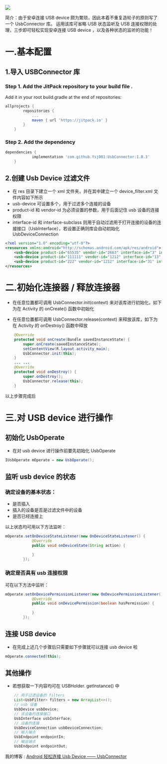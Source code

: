 ﻿
[![](https://jitpack.io/v/Ysj001/UsbConnector.svg)](https://jitpack.io/#Ysj001/UsbConnector)

简介：由于安卓连接 USB device 颇为繁琐，因此本着不重复造轮子的原则写了一个 UsbConnector 库。
运用该库可省略 USB 状态监听及 USB 连接权限的处理，三步即可轻松实现安卓连接 USB device ，以及各种状态的监听的功能！

# 一.基本配置
## 1.导入 USBConnector 库
### Step 1. Add the JitPack repository to your build file .
Add it in your root build.gradle at the end of repositories:
```gradle
allprojects {
		repositories {
			...
			maven { url 'https://jitpack.io' }
		}
	}
```
### Step 2. Add the dependency
```gradle
dependencies {
	        implementation 'com.github.Ysj001:UsbConnector:1.0.3'
	}
```
## 2.创建 Usb Device 过滤文件
 - 在 res 目录下建立一个 xml 文件夹，并在其中建立一个 device_filter.xml 文件内容如下所示
 - usb-device 可设置多个，用于过滤多个连接的设备
 - product-id 和 vendor-id 为必须设置的参数，用于后面记住 usb 设备的连接权限
 - interface-id 和 interface-subclass 则用于自动过滤用于打开连接的设备的连接接口（UsbInterface），若设置正确则库会自动初始化 UsbDeviceConnection

```xml
<?xml version="1.0" encoding="utf-8"?>
<resources xmlns:android="http://schemas.android.com/apk/res/android">
    <usb-device product-id="65535" vendor-id="2663" interface-id="3" interface-subclass="0" />
    <usb-device product-id="111111" vendor-id="1212" interface-id="13" interface-subclass="10" />
    <usb-device product-id="222" vendor-id="1212" interface-id="31" interface-subclass="01" />
</resources>
```

# 二.初始化连接器 / 释放连接器
- 在任意位置都可调用 UsbConnector.init(context) 来对该库进行初始化，如下为在 Activity 的 onCreate() 函数中初始化

- 在任意位置都可调用 UsbConnector.release(context) 来释放该库，如下为在 Activity 的 onDestroy() 函数中释放
```java
    @Override
    protected void onCreate(Bundle savedInstanceState) {
        super.onCreate(savedInstanceState);
        setContentView(R.layout.activity_main);
        UsbConnector.init(this);
    }
    ... ... 
    @Override
    protected void onDestroy() {
        super.onDestroy();
        UsbConnector.release(this);
    }
```
以上步骤完成后
# 三.对 USB device 进行操作
## 初始化 UsbOperate
- 在对 usb device 进行操作前要先初始化 UsbOperate 
```java
IUsbOperate mOperate = new UsbOperate();
```
## 监听 usb device 的状态
### 确定设备的基本状态：
- 是否插入
- 插入的设备是否是过滤文件中的设备
- 是否已经连接上

以上状态均可用以下方法监听：
```java
mOperate.setOnDeviceStateListener(new OnDeviceStateListener() {
            @Override
            public void onDeviceState(String action) {
                
            }
        });
```
### 确定是否具有 usb 连接权限
可在以下方法中监听：
```java
mOperate.setOnDevicePermissionListener(new OnDevicePermissionListener() {
            @Override
            public void onDevicePermission(boolean hasPermission) {
                
            }
        });
```
## 连接 USB device
- 在完成上述几个步骤后只需要如下步骤就可以连接 usb device 啦
```java
mOperate.connected(this);
```
## 其他操作
- 若想获取一下内容均可在 USBHolder. getInstance() 中

```java 
    // 用于过滤设备的 filters
    List<UsbFilter> filters = new ArrayList<>();
    // usb 设备
    UsbDevice usbDevice;
    // 该设备的连接接口
    UsbInterface usbInterface;
    // 设备的连接
    UsbDeviceConnection usbDeviceConnection;
    // 输入端点
    UsbEndpoint endpointIn;
    // 输出端点
    UsbEndpoint endpointOut;
```


我的博客 : [Android 轻松连接 Usb Device —— UsbConnector](https://blog.csdn.net/qq_35365635/article/details/86743451)

